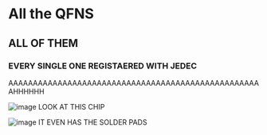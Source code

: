 # All the QFNS
## ALL OF THEM 
### EVERY SINGLE ONE REGISTAERED WITH JEDEC
AAAAAAAAAAAAAAAAAAAAAAAAAAAAAAAAAAAAAAAAAAAAAAAAAAAAHHHHHH

![image](https://github.com/user-attachments/assets/11638d08-7fbe-4f3f-bc57-d564c19935f2)
LOOK AT THIS CHIP

![image](https://github.com/user-attachments/assets/8d4073be-ce1b-48f8-a9ab-ed0176ba5a5b)
IT EVEN HAS THE SOLDER PADS

